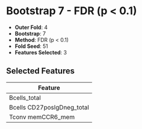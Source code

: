 # Bootstrap 7 - FDR (p < 0.1)

- **Outer Fold**: 4
- **Bootstrap**: 7
- **Method**: FDR (p < 0.1)
- **Fold Seed**: 51
- **Features Selected**: 3

## Selected Features

| Feature |
|---------|
| Bcells_total |
| Bcells CD27posIgDneg_total |
| Tconv memCCR6_mem |
